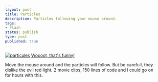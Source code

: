 ```yaml
---
layout: post
title: Particles
description: Particles following your mouse around.
tags:
- Flash
status: publish
type: post
published: true
---
```

[![particules](http://yannick-lohse.fr/wp-content/uploads/2010/06/particules.png)](http://yannick-lohse.fr/2010/06/particules/)
[Woooot, that's funny!](http://code.yannick-lohse.fr/swf/particules.swf)

Move the mouse around and the particles will follow. But be carefull, they dislike the evil red light. 2 movie clips, 150 lines of code and I could go on for hours with this.